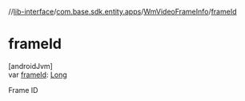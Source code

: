 //[lib-interface](../../../index.md)/[com.base.sdk.entity.apps](../index.md)/[WmVideoFrameInfo](index.md)/[frameId](frame-id.md)

# frameId

[androidJvm]\
var [frameId](frame-id.md): [Long](https://kotlinlang.org/api/latest/jvm/stdlib/kotlin/-long/index.html)

Frame ID
